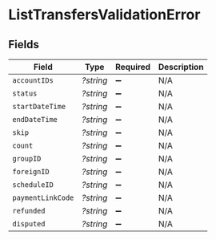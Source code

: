 # ListTransfersValidationError


## Fields

| Field              | Type               | Required           | Description        |
| ------------------ | ------------------ | ------------------ | ------------------ |
| `accountIDs`       | *?string*          | :heavy_minus_sign: | N/A                |
| `status`           | *?string*          | :heavy_minus_sign: | N/A                |
| `startDateTime`    | *?string*          | :heavy_minus_sign: | N/A                |
| `endDateTime`      | *?string*          | :heavy_minus_sign: | N/A                |
| `skip`             | *?string*          | :heavy_minus_sign: | N/A                |
| `count`            | *?string*          | :heavy_minus_sign: | N/A                |
| `groupID`          | *?string*          | :heavy_minus_sign: | N/A                |
| `foreignID`        | *?string*          | :heavy_minus_sign: | N/A                |
| `scheduleID`       | *?string*          | :heavy_minus_sign: | N/A                |
| `paymentLinkCode`  | *?string*          | :heavy_minus_sign: | N/A                |
| `refunded`         | *?string*          | :heavy_minus_sign: | N/A                |
| `disputed`         | *?string*          | :heavy_minus_sign: | N/A                |